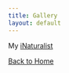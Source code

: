 ```yaml
---
title: Gallery
layout: default
---
```


My [iNaturalist](https://www.inaturalist.org/people/tianyu_cui)

[Back to Home](/)
